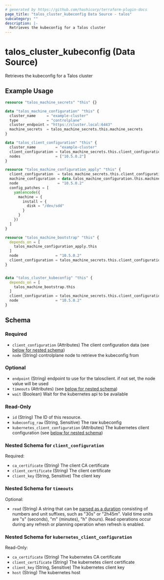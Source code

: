 ```yaml
---
# generated by https://github.com/hashicorp/terraform-plugin-docs
page_title: "talos_cluster_kubeconfig Data Source - talos"
subcategory: ""
description: |-
  Retrieves the kubeconfig for a Talos cluster
---
```


# talos_cluster_kubeconfig (Data Source)

Retrieves the kubeconfig for a Talos cluster

## Example Usage

```terraform
resource "talos_machine_secrets" "this" {}

data "talos_machine_configuration" "this" {
  cluster_name     = "example-cluster"
  type             = "controlplane"
  cluster_endpoint = "https://cluster.local:6443"
  machine_secrets  = talos_machine_secrets.this.machine_secrets
}

data "talos_client_configuration" "this" {
  cluster_name         = "example-cluster"
  client_configuration = talos_machine_secrets.this.client_configuration
  nodes                = ["10.5.0.2"]
}

resource "talos_machine_configuration_apply" "this" {
  client_configuration  = talos_machine_secrets.this.client_configuration
  machine_configuration = data.talos_machine_configuration.this.machine_configuration
  node                  = "10.5.0.2"
  config_patches = [
    yamlencode({
      machine = {
        install = {
          disk = "/dev/sdd"
        }
      }
    })
  ]
}

resource "talos_machine_bootstrap" "this" {
  depends_on = [
    talos_machine_configuration_apply.this
  ]
  node                 = "10.5.0.2"
  client_configuration = talos_machine_secrets.this.client_configuration
}


data "talos_cluster_kubeconfig" "this" {
  depends_on = [
    talos_machine_bootstrap.this
  ]
  client_configuration = talos_machine_secrets.this.client_configuration
  node                 = "10.5.0.2"
}
```

<!-- schema generated by tfplugindocs -->
## Schema

### Required

- `client_configuration` (Attributes) The client configuration data (see [below for nested schema](#nestedatt--client_configuration))
- `node` (String) controlplane node to retrieve the kubeconfig from

### Optional

- `endpoint` (String) endpoint to use for the talosclient. if not set, the node value will be used
- `timeouts` (Attributes) (see [below for nested schema](#nestedatt--timeouts))
- `wait` (Boolean) Wait for the kubernetes api to be available

### Read-Only

- `id` (String) The ID of this resource.
- `kubeconfig_raw` (String, Sensitive) The raw kubeconfig
- `kubernetes_client_configuration` (Attributes) The kubernetes client configuration (see [below for nested schema](#nestedatt--kubernetes_client_configuration))

<a id="nestedatt--client_configuration"></a>
### Nested Schema for `client_configuration`

Required:

- `ca_certificate` (String) The client CA certificate
- `client_certificate` (String) The client certificate
- `client_key` (String, Sensitive) The client key


<a id="nestedatt--timeouts"></a>
### Nested Schema for `timeouts`

Optional:

- `read` (String) A string that can be [parsed as a duration](https://pkg.go.dev/time#ParseDuration) consisting of numbers and unit suffixes, such as "30s" or "2h45m". Valid time units are "s" (seconds), "m" (minutes), "h" (hours). Read operations occur during any refresh or planning operation when refresh is enabled.


<a id="nestedatt--kubernetes_client_configuration"></a>
### Nested Schema for `kubernetes_client_configuration`

Read-Only:

- `ca_certificate` (String) The kubernetes CA certificate
- `client_certificate` (String) The kubernetes client certificate
- `client_key` (String, Sensitive) The kubernetes client key
- `host` (String) The kubernetes host
